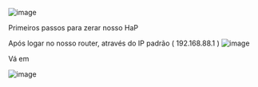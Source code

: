 ![image](https://github.com/JoelFernandes01/routerborder/assets/36451882/23edba22-17b0-49b3-b8ce-8f03a91df4bf)

Primeiros passos para zerar nosso HaP

Após logar no nosso router, através do IP padrão ( 192.168.88.1 )
![image](https://github.com/JoelFernandes01/routerborder/assets/36451882/8f184a4f-9e41-4b79-a000-322eb223f57c)

Vá em 

![image](https://github.com/JoelFernandes01/routerborder/assets/36451882/a478e0ab-a115-4940-8a9e-e8400546f018)
